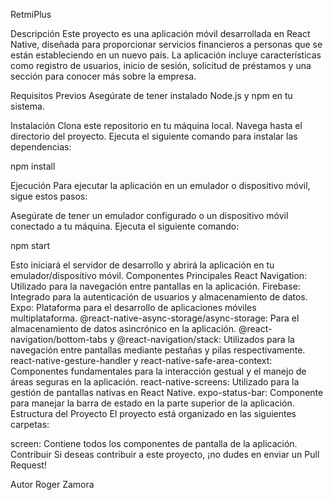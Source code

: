 RetmiPlus

Descripción
Este proyecto es una aplicación móvil desarrollada en React Native, diseñada para proporcionar servicios financieros a personas que se están estableciendo en un nuevo país. La aplicación incluye características como registro de usuarios, inicio de sesión, solicitud de préstamos y una sección para conocer más sobre la empresa.

Requisitos Previos
Asegúrate de tener instalado Node.js y npm en tu sistema.

Instalación
Clona este repositorio en tu máquina local.
Navega hasta el directorio del proyecto.
Ejecuta el siguiente comando para instalar las dependencias:

npm install


Ejecución
Para ejecutar la aplicación en un emulador o dispositivo móvil, sigue estos pasos:

Asegúrate de tener un emulador configurado o un dispositivo móvil conectado a tu máquina.
Ejecuta el siguiente comando:

npm start

Esto iniciará el servidor de desarrollo y abrirá la aplicación en tu emulador/dispositivo móvil.
Componentes Principales
React Navigation: Utilizado para la navegación entre pantallas en la aplicación.
Firebase: Integrado para la autenticación de usuarios y almacenamiento de datos.
Expo: Plataforma para el desarrollo de aplicaciones móviles multiplataforma.
@react-native-async-storage/async-storage: Para el almacenamiento de datos asincrónico en la aplicación.
@react-navigation/bottom-tabs y @react-navigation/stack: Utilizados para la navegación entre pantallas mediante pestañas y pilas respectivamente.
react-native-gesture-handler y react-native-safe-area-context: Componentes fundamentales para la interacción gestual y el manejo de áreas seguras en la aplicación.
react-native-screens: Utilizado para la gestión de pantallas nativas en React Native.
expo-status-bar: Componente para manejar la barra de estado en la parte superior de la aplicación.
Estructura del Proyecto
El proyecto está organizado en las siguientes carpetas:

screen: Contiene todos los componentes de pantalla de la aplicación.
Contribuir
Si deseas contribuir a este proyecto, ¡no dudes en enviar un Pull Request!

Autor
Roger Zamora
